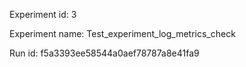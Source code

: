 Experiment id: 3

Experiment name: Test_experiment_log_metrics_check

Run id: f5a3393ee58544a0aef78787a8e41fa9

